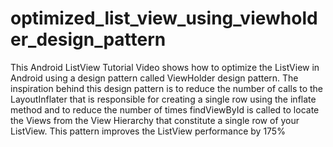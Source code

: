 optimized_list_view_using_viewholder_design_pattern
===================================================

This Android ListView Tutorial Video shows how to optimize the ListView in Android using a design pattern called ViewHolder design pattern. The inspiration behind this design pattern is to reduce the number of calls to the LayoutInflater that is responsible for creating a single row using the inflate method and to reduce the number of times findViewById is called to locate the Views from the View Hierarchy that constitute a single row of your ListView. This pattern improves the ListView performance by 175%
